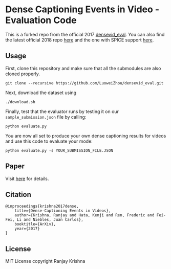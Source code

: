 # Dense Captioning Events in Video - Evaluation Code
This is a forked repo from the official 2017 [densevid_eval](https://github.com/ranjaykrishna/densevid_eval/tree/b8d90707984bf9c99454ba82b089006f14fb62b3). You can also find the latest official 2018 repo [here](https://github.com/ranjaykrishna/densevid_eval) and the one with SPICE support [here](https://github.com/LuoweiZhou/densevid_eval_spice).

## Usage
First, clone this repository and make sure that all the submodules are also cloned properly.
```
git clone --recursive https://github.com/LuoweiZhou/densevid_eval.git
```

Next, download the dataset using
```
./download.sh
```

Finally, test that the evaluator runs by testing it on our ```sample_submission.json``` file by calling:
```
python evaluate.py
```

You are now all set to produce your own dense captioning results for videos and use this code to evaluate your mode:
```
python evaluate.py -s YOUR_SUBMISSION_FILE.JSON
```

## Paper
Visit [here](http://cs.stanford.edu/people/ranjaykrishna/densevid) for details.

## Citation
```
@inproceedings{krishna2017dense,
    title={Dense-Captioning Events in Videos},
    author={Krishna, Ranjay and Hata, Kenji and Ren, Frederic and Fei-Fei, Li and Niebles, Juan Carlos},
    booktitle={ArXiv},
    year={2017}
}
```

## License

MIT License copyright Ranjay Krishna
